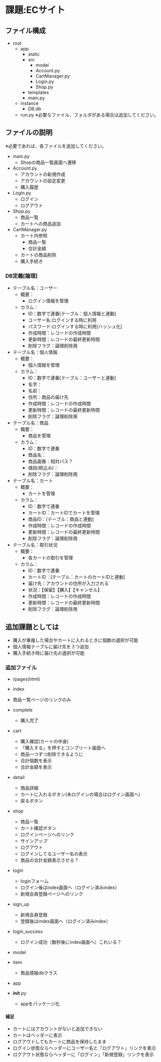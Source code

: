 # 課題:ECサイト

## ファイル構成

- root
  - app
    - static
    - src
      - model
      - Account.py
      - CartManager.py
      - Login.py
      - Shop.py
    - templates
    - main.py
  - instance
    - DB.db
  - run.py
※必要なファイル、フォルダがある場合は追加してください。

## ファイルの説明

※必要であれば、各ファイルを追加してください。
- main.py
  - Shopの商品一覧画面へ遷移
- Account.py
  - アカウントの新規作成
  - アカウントの設定変更
  - 購入履歴
- Login.py
  - ログイン
  - ログアウト
- Shop.py
  - 商品一覧
  - カートへの商品追加
- CartManager.py
  - カート内参照
    - 商品一覧
    - 合計金額
  - カートの商品削除
  - 購入手続き

### DB定義[論理]

- テーブル名：ユーザー
  - 概要：
    - ログイン情報を管理
  - カラム：
    - ID：数字で連番[テーブル：個人情報と連動]
    - ユーザー名:ログインする時に利用
    - パスワード:ログインする時に利用[ハッシュ化]
    - 作成時間：レコードの作成時間
    - 更新時間：レコードの最終更新時間
    - 削除フラグ：論理削除用
- テーブル名：個人情報
  - 概要：
    - 個人情報を管理
  - カラム：
    - ID：数字で連番[テーブル：ユーザーと連動]
    - 名字：
    - 名前：
    - 住所：商品の届け先
    - 作成時間：レコードの作成時間
    - 更新時間：レコードの最終更新時間
    - 削除フラグ：論理削除用
- テーブル名：商品
  - 概要：
    - 商品を管理
  - カラム：
    - ID：数字で連番
    - 商品名：
    - 商品画像：相対パス？
    - 値段(税込み)：
    - 削除フラグ：論理削除用
- テーブル名：カート
  - 概要：
    - カートを管理
  - カラム：
    - ID：数字で連番
    - カートID：カートIDでカートを管理
    - 商品ID：[テーブル：商品と連動]
    - 作成時間：レコードの作成時間
    - 更新時間：レコードの最終更新時間
    - 削除フラグ：論理削除用
- テーブル名：取引状況
  - 概要：
    - 各カートの取引を管理
  - カラム：
    - ID：数字で連番
    - カートID：[テーブル：カートのカートIDと連動]
    - 届け先：アカウントの住所が入力される
    - 状況：【保留】【購入】【キャンセル】
    - 作成時間：レコードの作成時間
    - 更新時間：レコードの最終更新時間
    - 削除フラグ：論理削除用

## 追加課題としては

- 購入が重複した場合やカートに入れるときに個数の選択が可能
- 個人情報テーブルに届け先を３つ追加
- 購入手続き時に届け先の選択が可能

### 追加ファイル

- /pages(html)
- index
- 商品一覧ページのリンクのみ
- complete
  - 購入完了
- cart
  - 購入確認(カートの中身)
  - 「購入する」を押すとコンプリート画面へ
  - 商品一つずつ削除できるように
  - 合計個数を表示
  - 合計金額を表示
- detail
  - 商品詳細
  - カートに入れるボタン(未ログインの場合はログイン画面へ)
  - 戻るボタン
- shop
  - 商品一覧
  - カート確認ボタン
  - ログインページへのリンク
  - サインアップ
  - ログアウト
  - ログインしてるユーザー名の表示
  - 商品の合計金額表示させる？
- login
  - loginフォーム
  - ログイン後はindex画面へ（ログイン済みindex）
  - 新規会員登録ページへのリンク
- sign_up
  - 新規会員登録
  - 登録後はindex画面へ（ログイン済みindex）
- login_success
  - ログイン成功（数秒後にindex画面へ）これいる？

- model
- item
  - 商品情報dbクラス

- app
- __init__.py
  - appをパッケージ化

#### 補足

- カートにはアカウントがないと追加できない
- カートはヘッダーに表示
- ログアウトしてもカートに商品を保持したまま
- ログイン状態ならヘッダーにユーザー名と「ログアウト」リンクを表示
- ログアウト状態ならヘッダーに「ログイン」「新規登録」リンクを表示

